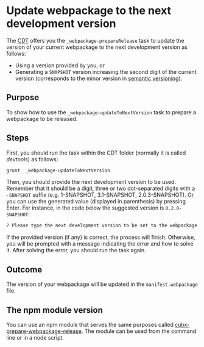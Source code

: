 # Update webpackage to the next development version

The [CDT](../README.md) offers you the  `_webpackage-prepareRelease` task to update the version of your current webpackage to the next development version as follows:

* Using a version provided by you, or
* Generating a `SNAPSHOT` version increasing the second digit of the current version (corresponds to the minor version in [semantic versioning](https://semver.org/)).

## Purpose

To show how to use the `_webpackage-updateToNextVersion` task to prepare a webpackage to be released.

## Steps

First, you should run the task within the CDT folder (normally it is called *devtools*) as follows:

```bash
grunt  _webpackage-updateToNextVersion
```

Then, you should provide the next development version to be used. Remember that it should be a digit, three or two dot-separated digits with a `-SNAPSHOT` suffix (e.g. 1-SNAPSHOT, 3.1-SNAPSHOT, 2.0.3-SNAPSHOT). Or you can use the generated value (displayed in parenthesis) by pressing Enter. For instance, in the code below the suggested version is `0.2.0-SNAPSHOT`:

```bash
? Please type the next development version to be set to the webpackage: (0.2.0-SNAPSHOT)
```

If the provided version (if any) is correct, the process will finish. Otherwise, you will be prompted with a message indicating the error and how to solve it. After solving the error, you should run the task again.

## Outcome

The version of your webpackage will be updated in the `manifest.webpackage` file.

## The npm module version

You can use an npm module that serves the same purposes called [cubx-prepare-webpackage-release](https://www.npmjs.com/package/cubx-prepare-webpackage-release). The module can be used from the command line or in a node script.